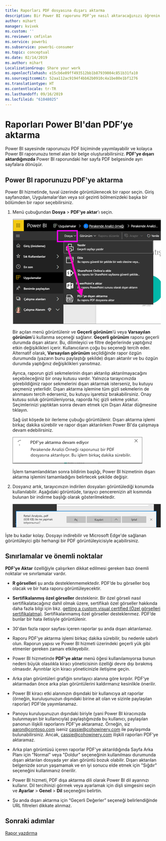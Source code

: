 ```yaml
---
title: Raporları PDF dosyasına dışarı aktarma
description: Bir Power BI raporunu PDF’ye nasıl aktaracağınızı öğrenin.
author: mihart
manager: kvivek
ms.custom: ''
ms.reviewer: cmfinlan
ms.service: powerbi
ms.subservice: powerbi-consumer
ms.topic: conceptual
ms.date: 02/14/2019
ms.author: mihart
LocalizationGroup: Share your work
ms.openlocfilehash: e15cb6e09ff493512bb1b87939004c851b31fa10
ms.sourcegitcommit: 52aa112ac9194f4bb62b0910c4a1be80e1bf1276
ms.translationtype: HT
ms.contentlocale: tr-TR
ms.lasthandoff: 09/16/2019
ms.locfileid: "61048025"
---
```

# <a name="export-reports-from-power-bi-to-pdf"></a>Raporları Power BI'dan PDF’ye aktarma
Power BI sayesinde raporunuzu PDF biçiminde yayımlayabilir ve kolayca Power BI raporunuzu temel alan bir belge oluşturabilirsiniz. **PDF'ye dışarı aktardığınızda** Power BI raporundaki her sayfa PDF belgesinde ayrı sayfalara dönüşür.

## <a name="how-to-export-your-power-bi-report-to-pdf"></a>Power BI raporunuzu PDF'ye aktarma
Power BI hizmetinde, tuval üzerinde görüntülenecek bir rapor seçin. Giriş sayfanızdan, Uygulamalar’dan veya sol gezinti bölmenizdeki başka bir bölümden bir rapor seçebilirsiniz.

1. Menü çubuğundan **Dosya** > **PDF’ye aktar**’ı seçin.

    ![Menü çubuğundan Dosya'yı seçme, PDF’ye Aktar'a işaret eden bir ok](media/end-user-pdf/power-bi-export-pdf.png)

    Bir açılan menü görüntülenir ve **Geçerli görünüm**’ü veya **Varsayılan görünüm**’ü kullanma seçeneği sağlanır.  **Geçerli görünüm** raporu geçerli durumda dışarı aktarır. Bu, dilimleyici ve filtre değerlerinde yaptığınız etkin değişiklikleri içerir.  Kullanıcıların çoğu bu seçeneği tercih eder.  Alternatif olarak, **Varsayılan görünüm** seçildiğinde rapor özgün durumunda (yazarın bunu paylaştığı şekilde) dışarı aktarılır ve bu özgün durumda yaptığınız değişiklikleri yansıtmaz.
    
    Ayrıca, raporun gizli sekmelerinin dışarı aktarılıp aktarılmayacağını seçebileceğiniz bir onay kutusu vardır.  Yalnızca tarayıcınızda görebildiğiniz rapor sekmelerini dışarı aktarmak isterseniz, bu kutuyu seçmeniz yeterlidir.  Dışarı aktarma işlemine tüm gizli sekmelerin de alınmasını tercih ederseniz, bu kutuyu işaretsiz bırakabilirsiniz.  Onay kutusu soluk görüntüleniyorsa, raporda hiç gizli sekme yoktur.  Seçimlerinizi yaptıktan sonra devam etmek için Dışarı Aktar düğmesine tıklayın.
    
    Sağ üst köşede bir ilerleme çubuğu görüntülenir. Dışarı aktarma işlemi birkaç dakika sürebilir ve rapor dışarı aktarılırken Power BI'da çalışmaya devam edebilirsiniz.

    ![Dışarı aktarma ilerleme durumu iletisi](media/end-user-pdf/power-bi-export-message.png)

    İşlem tamamlandıktan sonra bildirim başlığı, Power BI hizmetinin dışarı aktarma işlemini tamamladığını belirtecek şekilde değişir.

2. Dosyanız artık, tarayıcınızın indirilen dosyaları görüntülediği konumda kullanılabilir. Aşağıdaki görüntüde, tarayıcı pencerenizin alt kısmında bulunan bir indirme başlığı olarak gösterilmektedir.

    ![İndirilen dosyanın konumu](media/end-user-pdf/power-bi-save-file.png)

İşte bu kadar kolay. Dosyayı indirebilir ve Microsoft Edge'de sağlanan görüntüleyici gibi herhangi bir PDF görüntüleyicisiyle açabilirsiniz.


## <a name="limitations-and-considerations"></a>Sınırlamalar ve önemli noktalar
**PDF’ye Aktar** özelliğiyle çalışırken dikkat edilmesi gereken bazı önemli noktalar ve sınırlamalar vardır.

* **R görselleri** şu anda desteklenmemektedir. PDF’de bu görseller boş olacak ve bir hata raporu görüntüleyecektir.  

* **Sertifikalanmış** **özel görseller** desteklenir. Bir özel görseli nasıl sertifikalatacağınız dahil olmak üzere, sertifikalı özel görseller hakkında daha fazla bilgi için bkz. [getting a custom visual certified (Özel görselleri sertifikalatma)](../power-bi-custom-visuals-certified.md). Sertifikalanmamış özel görseller desteklenmez. PDF’de bunlar bir hata iletisiyle görüntülenir.   

* 30'dan fazla rapor sayfası içeren raporlar şu anda dışarı aktarılamaz.

* Raporu PDF’ye aktarma işlemi birkaç dakika sürebilir, bu nedenle sabırlı olun. Raporun yapısı ve Power BI hizmeti üzerindeki geçerli yük gibi etmenler gereken zamanı etkileyebilir.

* Power BI hizmetinde **PDF'ye aktar** menü öğesi kullanılamıyorsa bunun nedeni büyük olasılıkla kiracı yöneticisinin özelliği devre dışı bırakmış olmasıdır. Ayrıntılar için kiracı yöneticinizle iletişime geçin.

* Arka plan görüntüleri grafiğin sınırlayıcı alanına göre kırpılır. PDF’ye aktarmadan önce arka plan görüntülerini kaldırmanız kesinlikle önerilir.

* Power BI kiracı etki alanınızın dışındaki bir kullanıcıya ait raporlar (örneğin, kuruluşunuzun dışındaki birine ait olan ve sizinle paylaşılan raporlar) PDF’de yayımlanamaz.

* Panoyu kuruluşunuzun dışındaki biriyle (yani Power BI kiracınızda bulunmayan bir kullanıcıyla) paylaştığınızda bu kullanıcı, paylaşılan panonun ilişkili raporlarını PDF'ye aktaramaz. Örneğin, siz aaron@contoso.com iseniz cassie@cohowinery.com ile paylaşımda bulunabilirsiniz. Ancak, cassie@cohowinery.com ilişkili raporları PDF’ye aktaramaz.

* Arka plan görüntüsü içeren raporlar PDF'ye aktarıldığında Sayfa Arka Planı için "Normal" veya "Doldur" seçeneğinin kullanılması durumunda dışarı aktarılan dosyada yer alan görüntü bozuk olabilir.  Dışarı aktarılan belgenizde sorun yaşamamak ve en iyi sonucu elde etmek için "Sığdır" seçeneğini kullanmanız önerilir.

* Power BI hizmeti, PDF dışa aktarma dili olarak Power BI dil ayarınızı kullanır. Dil tercihinizi görmek veya ayarlamak için dişli simgesini seçin ve **Ayarlar** > **Genel** > **Dil** seçeneğini belirtin.

* Şu anda dışarı aktarma için “Geçerli Değerler” seçeneği belirlendiğinde URL filtreleri dikkate alınmaz.

## <a name="next-steps"></a>Sonraki adımlar
[Rapor yazdırma](end-user-print.md)
